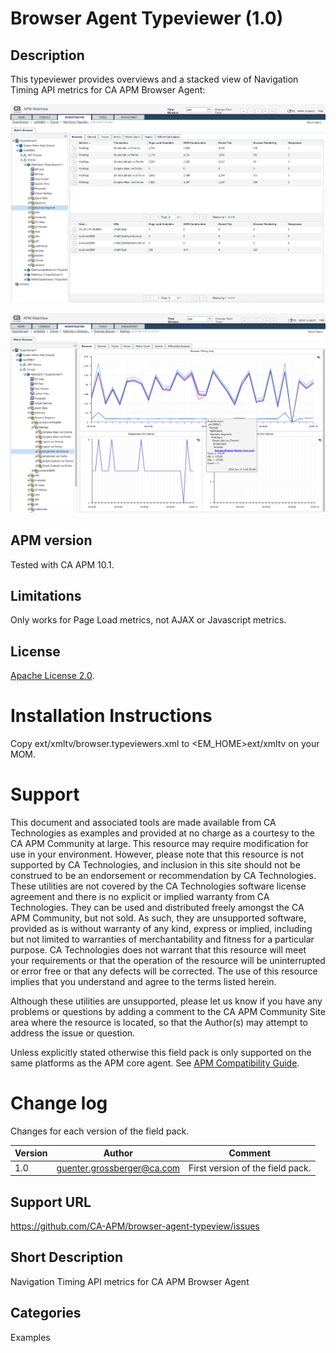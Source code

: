 # Browser Agent Typeviewer (1.0)

## Description
This typeviewer provides overviews and a stacked view of Navigation Timing API metrics for CA APM Browser Agent:

![Browser Metric Overview](images/Browser-Overview.png)

![Browser Timings](images/Browser-Timings.png)

## APM version
Tested with CA APM 10.1.

## Limitations
Only works for Page Load metrics, not AJAX or Javascript metrics.

## License
[Apache License 2.0](LICENSE).


# Installation Instructions
Copy ext/xmltv/browser.typeviewers.xml to <EM_HOME>ext/xmltv on your MOM.

# Support
This document and associated tools are made available from CA Technologies as examples and provided at no charge as a courtesy to the CA APM Community at large. This resource may require modification for use in your environment. However, please note that this resource is not supported by CA Technologies, and inclusion in this site should not be construed to be an endorsement or recommendation by CA Technologies. These utilities are not covered by the CA Technologies software license agreement and there is no explicit or implied warranty from CA Technologies. They can be used and distributed freely amongst the CA APM Community, but not sold. As such, they are unsupported software, provided as is without warranty of any kind, express or implied, including but not limited to warranties of merchantability and fitness for a particular purpose. CA Technologies does not warrant that this resource will meet your requirements or that the operation of the resource will be uninterrupted or error free or that any defects will be corrected. The use of this resource implies that you understand and agree to the terms listed herein.

Although these utilities are unsupported, please let us know if you have any problems or questions by adding a comment to the CA APM Community Site area where the resource is located, so that the Author(s) may attempt to address the issue or question.

Unless explicitly stated otherwise this field pack is only supported on the same platforms as the APM core agent. See [APM Compatibility Guide](http://www.ca.com/us/support/ca-support-online/product-content/status/compatibility-matrix/application-performance-management-compatibility-guide.aspx).


# Change log
Changes for each version of the field pack.

Version | Author | Comment
--------|--------|--------
1.0 | guenter.grossberger@ca.com | First version of the field pack.

## Support URL
https://github.com/CA-APM/browser-agent-typeview/issues

## Short Description
Navigation Timing API metrics for CA APM Browser Agent

## Categories
Examples